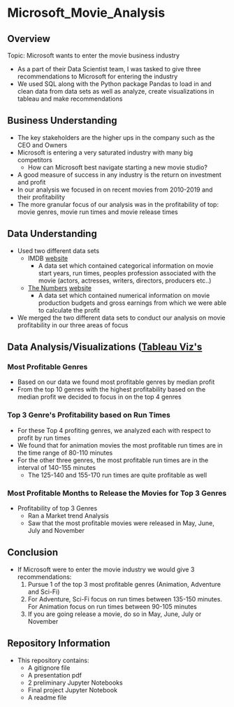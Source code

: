 # Microsoft_Movie_Analysis
## Overview
Topic: Microsoft wants to enter the movie business industry
- As a part of their Data Scientist team, I was tasked to give three recommendations to Microsoft for entering the industry 
- We used SQL along with the Python package Pandas to load in and clean data from data sets as well as analyze, create visualizations in tableau and make recommendations
## Business Understanding
- The key stakeholders are the higher ups in the company such as the CEO and Owners
- Microsoft is entering a very saturated industry with many big competitors
   - How can Microsoft best navigate starting a new movie studio?
- A good measure of success in any industry is the return on investment and profit
- In our analysis we focused in on recent movies from 2010-2019 and their profitability
- The more granular focus of our analysis was in the profitability of top: movie genres, movie run times and movie release times
## Data Understanding
- Used two different data sets
  - IMDB [website](https://www.imdb.com/)
    -   A data set which contained categorical information on movie start years, run times, peoples profession associated with the movie (actors, actresses, writers, directors, producers etc..)
  -  [The Numbers](https://github.com/ddcots24/Movie-Data-Analysis-Microsoft/blob/main/zippedData/tn.movie_budgets.csv) [website](https://www.the-numbers.com/)
     -  A data set which contained numerical information on movie production budgets and gross earnings from which we were able to calculate the profit
 -  We merged the two different data sets to conduct our analysis on movie profitability in our three areas of focus
## Data Analysis/Visualizations ([Tableau Viz's](https://public.tableau.com/views/MicrosoftMovieAnalysis/GenresandProfit?:language=en-US&:display_count=n&:origin=viz_share_link)
### Most Profitable Genres
 - Based on our data we found most profitable genres by median profit
 - From the top 10 genres with the highest profitability based on the median profit we decided to focus in on the top 4 genres
### Top 3 Genre's Profitability based on Run Times 
- For these Top 4 profiting genres, we analyzed each with respect to profit by run times
- We found that for animation movies the most profitable run times are in the time range of 80-110 minutes
- For the other three genres, the most profitable run times are in the interval of 140-155 minutes
  - The 125-140 and 155-170 run times are quite profitable as well
### Most Profitable Months to Release the Movies for Top 3 Genres 
- Profitability of top 3 Genres
  - Ran a Market trend Analysis
  - Saw that the most profitable movies were released in May, June, July and November
## Conclusion
- If Microsoft were to enter the movie industry we would give 3 recommendations:
  1) Pursue 1 of the top 3 most profitable genres (Animation, Adventure and Sci-Fi)
  2) For Adventure, Sci-Fi focus on run times between 135-150 minutes. For Animation focus on run times between 90-105 minutes
  3) If you are going release a movie, do so in May, June, July or November
 ## Repository Information
 - This repository contains:
   - A gitignore file
   - A presentation pdf
   - 2 preliminary Jupyter Notebooks
   - Final project Jupyter Notebook
   - A readme file
